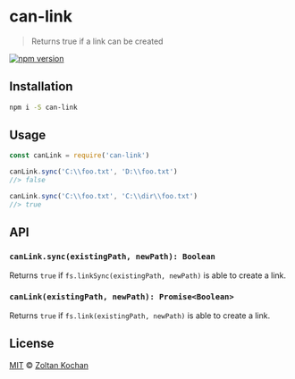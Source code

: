 # can-link

> Returns true if a link can be created

<!--@shields('npm')-->
[![npm version](https://img.shields.io/npm/v/can-link.svg)](https://www.npmjs.com/package/can-link)
<!--/@-->

## Installation

```sh
npm i -S can-link
```

## Usage

```js
const canLink = require('can-link')

canLink.sync('C:\\foo.txt', 'D:\\foo.txt')
//> false

canLink.sync('C:\\foo.txt', 'C:\\dir\\foo.txt')
//> true
```

## API

### `canLink.sync(existingPath, newPath): Boolean`

Returns `true` if `fs.linkSync(existingPath, newPath)` is able to create a link.

### `canLink(existingPath, newPath): Promise<Boolean>`

Returns `true` if `fs.link(existingPath, newPath)` is able to create a link.

## License

[MIT](./LICENSE) © [Zoltan Kochan](https://www.kochan.io/)
